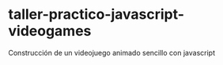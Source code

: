 # taller-practico-javascript-videogames
Construcción de un videojuego animado sencillo con javascript
